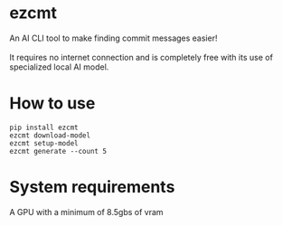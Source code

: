 # ezcmt
An AI CLI tool to make finding commit messages easier!\
\
It requires no internet connection and is completely free with its use of specialized local AI model.
#

# How to use
```
pip install ezcmt
ezcmt download-model
ezcmt setup-model
ezcmt generate --count 5
```
#

# System requirements
A GPU with a minimum of 8.5gbs of vram
